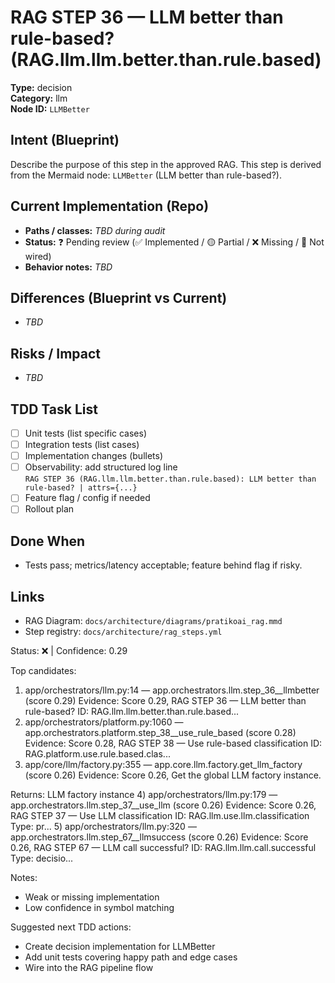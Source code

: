 # RAG STEP 36 — LLM better than rule-based? (RAG.llm.llm.better.than.rule.based)

**Type:** decision  
**Category:** llm  
**Node ID:** `LLMBetter`

## Intent (Blueprint)
Describe the purpose of this step in the approved RAG. This step is derived from the Mermaid node: `LLMBetter` (LLM better than rule-based?).

## Current Implementation (Repo)
- **Paths / classes:** _TBD during audit_
- **Status:** ❓ Pending review (✅ Implemented / 🟡 Partial / ❌ Missing / 🔌 Not wired)
- **Behavior notes:** _TBD_

## Differences (Blueprint vs Current)
- _TBD_

## Risks / Impact
- _TBD_

## TDD Task List
- [ ] Unit tests (list specific cases)
- [ ] Integration tests (list cases)
- [ ] Implementation changes (bullets)
- [ ] Observability: add structured log line  
  `RAG STEP 36 (RAG.llm.llm.better.than.rule.based): LLM better than rule-based? | attrs={...}`
- [ ] Feature flag / config if needed
- [ ] Rollout plan

## Done When
- Tests pass; metrics/latency acceptable; feature behind flag if risky.

## Links
- RAG Diagram: `docs/architecture/diagrams/pratikoai_rag.mmd`
- Step registry: `docs/architecture/rag_steps.yml`


<!-- AUTO-AUDIT:BEGIN -->
Status: ❌  |  Confidence: 0.29

Top candidates:
1) app/orchestrators/llm.py:14 — app.orchestrators.llm.step_36__llmbetter (score 0.29)
   Evidence: Score 0.29, RAG STEP 36 — LLM better than rule-based?
ID: RAG.llm.llm.better.than.rule.based...
2) app/orchestrators/platform.py:1060 — app.orchestrators.platform.step_38__use_rule_based (score 0.28)
   Evidence: Score 0.28, RAG STEP 38 — Use rule-based classification
ID: RAG.platform.use.rule.based.clas...
3) app/core/llm/factory.py:355 — app.core.llm.factory.get_llm_factory (score 0.26)
   Evidence: Score 0.26, Get the global LLM factory instance.

Returns:
    LLM factory instance
4) app/orchestrators/llm.py:179 — app.orchestrators.llm.step_37__use_llm (score 0.26)
   Evidence: Score 0.26, RAG STEP 37 — Use LLM classification
ID: RAG.llm.use.llm.classification
Type: pr...
5) app/orchestrators/llm.py:320 — app.orchestrators.llm.step_67__llmsuccess (score 0.26)
   Evidence: Score 0.26, RAG STEP 67 — LLM call successful?
ID: RAG.llm.llm.call.successful
Type: decisio...

Notes:
- Weak or missing implementation
- Low confidence in symbol matching

Suggested next TDD actions:
- Create decision implementation for LLMBetter
- Add unit tests covering happy path and edge cases
- Wire into the RAG pipeline flow
<!-- AUTO-AUDIT:END -->